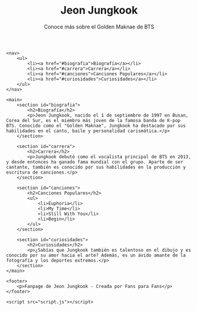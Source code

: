 <!DOCTYPE html>
<html lang="es">
<head>
    <meta charset="UTF-8">
    <meta name="viewport" content="width=device-width, initial-scale=1.0">
    <title>Jeon Jungkook - Fanpage</title>
    <link rel="stylesheet" href="styles.css">
</head>
<body>
    <header>
        <h1>Jeon Jungkook</h1>
        <p>Conoce más sobre el Golden Maknae de BTS</p>
    </header>

    <nav>
        <ul>
            <li><a href="#biografia">Biografía</a></li>
            <li><a href="#carrera">Carrera</a></li>
            <li><a href="#canciones">Canciones Populares</a></li>
            <li><a href="#curiosidades">Curiosidades</a></li>
        </ul>
    </nav>

    <main>
        <section id="biografia">
            <h2>Biografía</h2>
            <p>Jeon Jungkook, nacido el 1 de septiembre de 1997 en Busan, Corea del Sur, es el miembro más joven de la famosa banda de K-pop BTS. Conocido como el "Golden Maknae", Jungkook ha destacado por sus habilidades en el canto, baile y personalidad carismática.</p>
        </section>

        <section id="carrera">
            <h2>Carrera</h2>
            <p>Jungkook debutó como el vocalista principal de BTS en 2013, y desde entonces ha ganado fama mundial con el grupo. Aparte de ser cantante, también es conocido por sus habilidades en la producción y escritura de canciones.</p>
        </section>

        <section id="canciones">
            <h2>Canciones Populares</h2>
            <ul>
                <li>Euphoria</li>
                <li>My Time</li>
                <li>Still With You</li>
                <li>Begin</li>
            </ul>
        </section>

        <section id="curiosidades">
            <h2>Curiosidades</h2>
            <p>¿Sabías que Jungkook también es talentoso en el dibujo y es conocido por su amor hacia el arte? Además, es un ávido amante de la fotografía y los deportes extremos.</p>
        </section>
    </main>

    <footer>
        <p>Fanpage de Jeon Jungkook - Creada por Fans para Fans</p>
    </footer>

    <script src="script.js"></script>
</body>
</html>

